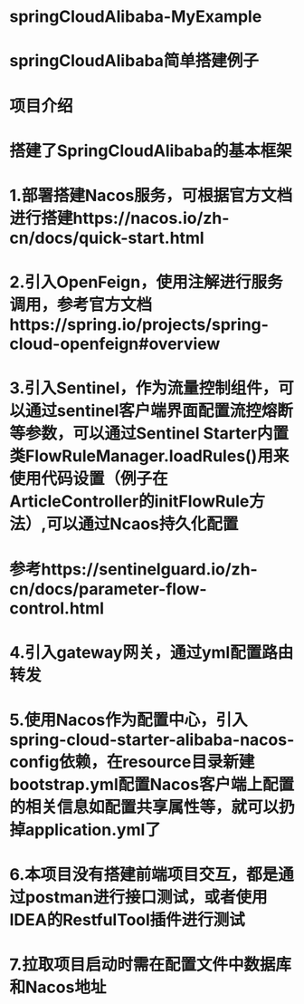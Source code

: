 # springCloudAlibaba-MyExample
# springCloudAlibaba简单搭建例子
# 项目介绍
# 搭建了SpringCloudAlibaba的基本框架
# 1.部署搭建Nacos服务，可根据官方文档进行搭建https://nacos.io/zh-cn/docs/quick-start.html
# 2.引入OpenFeign，使用注解进行服务调用，参考官方文档https://spring.io/projects/spring-cloud-openfeign#overview
# 3.引入Sentinel，作为流量控制组件，可以通过sentinel客户端界面配置流控熔断等参数，可以通过Sentinel Starter内置类FlowRuleManager.loadRules()用来使用代码设置（例子在ArticleController的initFlowRule方法）,可以通过Ncaos持久化配置
# 参考https://sentinelguard.io/zh-cn/docs/parameter-flow-control.html
# 4.引入gateway网关，通过yml配置路由转发
# 5.使用Nacos作为配置中心，引入spring-cloud-starter-alibaba-nacos-config依赖，在resource目录新建bootstrap.yml配置Nacos客户端上配置的相关信息如配置共享属性等，就可以扔掉application.yml了
# 6.本项目没有搭建前端项目交互，都是通过postman进行接口测试，或者使用IDEA的RestfulTool插件进行测试
# 7.拉取项目启动时需在配置文件中数据库和Nacos地址
